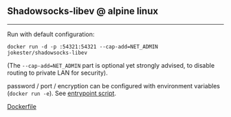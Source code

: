 ## Shadowsocks-libev @ alpine linux

----------------

Run with default configuration:

    docker run -d -p :54321:54321 --cap-add=NET_ADMIN jokester/shadowsocks-libev

(The `--cap-add=NET_ADMIN` part is optional yet strongly advised, to disable routing to private LAN for security).

password / port / encryption can be configured with environment variables (`docker run -e`). See [entrypoint script](https://github.com/jokester/Dockerfiles/blob/master/shadowsocks-libev/run.sh).

[Dockerfile](https://github.com/jokester/Dockerfiles/tree/master/shadowsocks-libev)
